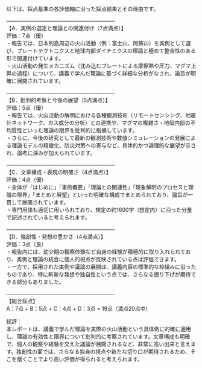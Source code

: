 以下は、採点基準の各評価軸に沿った採点結果とその理由です。

─────────────────────────────  
【A．実例の選定と理論との関連付け（7点満点）】  
評価：7点（優）  
・報告では、日本列島周辺の火山活動（例：富士山、阿蘇山）を実例として選び、プレートテクトニクスと地球内部ダイナミクスの理論と極めて整合性のある形で関連付けています。  
・火山活動の発生メカニズム（沈み込むプレートによる摩擦熱や圧力、マグマ上昇の過程）について、講義で学んだ理論に基づく詳細な分析がなされ、論旨が明確に展開されています。  

─────────────────────────────  
【B．批判的考察と今後の展望（5点満点）】  
評価：5点（優）  
・報告では、火山活動の解明における各種観測技術（リモートセンシング、地震計ネットワーク、ガス成分の分析）との連携や、マグマの複雑さ・地殻内部の不均質性といった理論の限界を批判的に指摘しています。  
・さらに、今後の研究として最新の観測技術や数値シミュレーションの発展による理論モデルの精緻化、防災対策への寄与など、具体的かつ論理的な展望が示され、論考に深みが加えられています。  

─────────────────────────────  
【C．文章構成・表現の明確さ（4点満点）】  
評価：4点（優）  
・全体が「はじめに」「事例概要」「理論との関連性」「現象解明のプロセスと理論の限界」「まとめと展望」といった明確な構成でまとめられており、論旨が一貫して展開されています。  
・専門用語も適切に用いられており、規定の約1600字（想定内）に沿った分量で記述されていると考えられます。  

─────────────────────────────  
【D．独創性・発想の豊かさ（4点満点）】  
評価：3点（良）  
・報告内には、幼少期の観察体験など自身の経験が積極的に取り入れられており、実例と理論の統合に個人的視点が反映されている点は評価できます。  
・一方で、採用された実例や議論の展開は、講義内容の標準的な枠組みに沿ったものであり、特に斬新な発想や独自性という点では、さらなる掘り下げが期待できる部分もありました。  

─────────────────────────────  
【総合採点】  
A：7点 + B：5点 + C：4点 + D：3点 = 19点（満点20点中）

総評：  
本レポートは、講義で学んだ理論を実際の火山活動という具体例に的確に適用し、理論の有効性と限界について批判的に考察されています。文章構成も明確で、個人の観察や経験を交えた議論が展開されるなど、非常に高い出来と言えます。独創性の面では、さらなる独自の視点や新たな切り口が期待されるため、そこを磨くことでより高い評価が得られると考えられます。